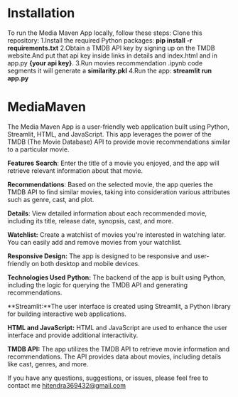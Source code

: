 # Installation
To run the Media Maven App locally, follow these steps:
Clone this repository: 
1.Install the required Python packages: **pip install -r requirements.txt**
2.Obtain a TMDB API key by signing up on the TMDB website.And put that api key inside links in details and index.html and in app.py **{your api key}**.
3.Run movies recommendation .ipynb code segments it will generate a **similarity.pkl**
4.Run the app: **streamlit run app.py**


# MediaMaven
The Media Maven App is a user-friendly web application built using Python, Streamlit, HTML, and JavaScript. This app leverages the power of the TMDB (The Movie Database) API to provide movie recommendations similar to a particular movie. 

**Features**
**Search**: Enter the title of a movie you enjoyed, and the app will retrieve relevant information about that movie.

**Recommendations**: Based on the selected movie, the app queries the TMDB API to find similar movies, taking into consideration various attributes such as genre, cast, and plot.

**Details**: View detailed information about each recommended movie, including its title, release date, synopsis, cast, and more.

**Watchlist:** Create a watchlist of movies you're interested in watching later. You can easily add and remove movies from your watchlist.

**Responsive Design:** The app is designed to be responsive and user-friendly on both desktop and mobile devices.

**Technologies Used**
**Python:** The backend of the app is built using Python, including the logic for querying the TMDB API and generating recommendations.

**Streamlit:**The user interface is created using Streamlit, a Python library for building interactive web applications.

**HTML and JavaScript:** HTML and JavaScript are used to enhance the user interface and provide additional interactivity.

**TMDB API:** The app utilizes the TMDB API to retrieve movie information and recommendations. The API provides data about movies, including details like cast, genres, and more.

If you have any questions, suggestions, or issues, please feel free to contact me hitendra369432@gmail.com
